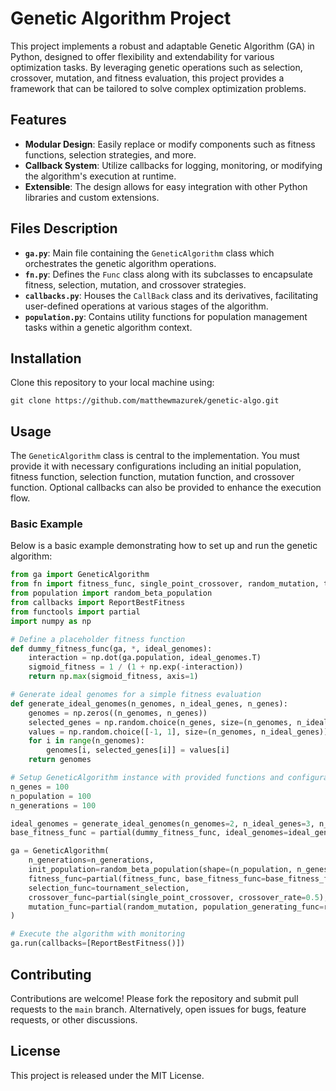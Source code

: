 # Genetic Algorithm Project

This project implements a robust and adaptable Genetic Algorithm (GA) in Python, designed to offer flexibility and extendability for various optimization tasks. By leveraging genetic operations such as selection, crossover, mutation, and fitness evaluation, this project provides a framework that can be tailored to solve complex optimization problems.

## Features

- **Modular Design**: Easily replace or modify components such as fitness functions, selection strategies, and more.
- **Callback System**: Utilize callbacks for logging, monitoring, or modifying the algorithm's execution at runtime.
- **Extensible**: The design allows for easy integration with other Python libraries and custom extensions.

## Files Description

- **`ga.py`**: Main file containing the `GeneticAlgorithm` class which orchestrates the genetic algorithm operations.
- **`fn.py`**: Defines the `Func` class along with its subclasses to encapsulate fitness, selection, mutation, and crossover strategies.
- **`callbacks.py`**: Houses the `CallBack` class and its derivatives, facilitating user-defined operations at various stages of the algorithm.
- **`population.py`**: Contains utility functions for population management tasks within a genetic algorithm context.

## Installation

Clone this repository to your local machine using:
```
git clone https://github.com/matthewmazurek/genetic-algo.git
```

## Usage

The `GeneticAlgorithm` class is central to the implementation. You must provide it with necessary configurations including an initial population, fitness function, selection function, mutation function, and crossover function. Optional callbacks can also be provided to enhance the execution flow.

### Basic Example

Below is a basic example demonstrating how to set up and run the genetic algorithm:

```python
from ga import GeneticAlgorithm
from fn import fitness_func, single_point_crossover, random_mutation, tournament_selection
from population import random_beta_population
from callbacks import ReportBestFitness
from functools import partial
import numpy as np

# Define a placeholder fitness function
def dummy_fitness_func(ga, *, ideal_genomes):
    interaction = np.dot(ga.population, ideal_genomes.T)
    sigmoid_fitness = 1 / (1 + np.exp(-interaction))
    return np.max(sigmoid_fitness, axis=1)

# Generate ideal genomes for a simple fitness evaluation
def generate_ideal_genomes(n_genomes, n_ideal_genes, n_genes):
    genomes = np.zeros((n_genomes, n_genes))
    selected_genes = np.random.choice(n_genes, size=(n_genomes, n_ideal_genes), replace=False)
    values = np.random.choice([-1, 1], size=(n_genomes, n_ideal_genes))
    for i in range(n_genomes):
        genomes[i, selected_genes[i]] = values[i]
    return genomes

# Setup GeneticAlgorithm instance with provided functions and configurations
n_genes = 100
n_population = 100
n_generations = 100

ideal_genomes = generate_ideal_genomes(n_genomes=2, n_ideal_genes=3, n_genes=n_genes)
base_fitness_func = partial(dummy_fitness_func, ideal_genomes=ideal_genomes)

ga = GeneticAlgorithm(
    n_generations=n_generations,
    init_population=random_beta_population(shape=(n_population, n_genes)),
    fitness_func=partial(fitness_func, base_fitness_func=base_fitness_func),
    selection_func=tournament_selection,
    crossover_func=partial(single_point_crossover, crossover_rate=0.5),
    mutation_func=partial(random_mutation, population_generating_func=random_beta_population, mutation_rate=0.01)
)

# Execute the algorithm with monitoring
ga.run(callbacks=[ReportBestFitness()])
```

## Contributing

Contributions are welcome! Please fork the repository and submit pull requests to the `main` branch. Alternatively, open issues for bugs, feature requests, or other discussions.

## License

This project is released under the MIT License.